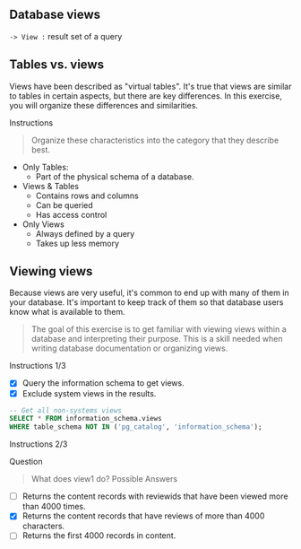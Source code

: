 ## Database views

`-> View :` result set of a query
## Tables vs. views

Views have been described as "virtual tables". It's true that views are similar to tables in certain aspects, but there are key differences. In this exercise, you will organize these differences and similarities.

Instructions
> Organize these characteristics into the category that they describe best.

* Only Tables:
   - Part of the physical schema of a database.
* Views & Tables
   - Contains rows and columns
   - Can be queried
   - Has access control
* Only Views
   - Always defined by a query
   - Takes up less memory
## Viewing views

Because views are very useful, it's common to end up with many of them in your database. It's important to keep track of them so that database users know what is available to them.

> The goal of this exercise is to get familiar with viewing views within a database and interpreting their purpose. This is a skill needed when writing database           documentation or organizing views.

Instructions 1/3
- [x] Query the information schema to get views.
- [x] Exclude system views in the results.
```sql
-- Get all non-systems views
SELECT * FROM information_schema.views
WHERE table_schema NOT IN ('pg_catalog', 'information_schema');
```
Instructions 2/3

Question
>What does view1 do?
Possible Answers
- [ ] Returns the content records with reviewids that have been viewed more than 4000 times.
- [x] Returns the content records that have reviews of more than 4000 characters.
- [ ] Returns the first 4000 records in content.
